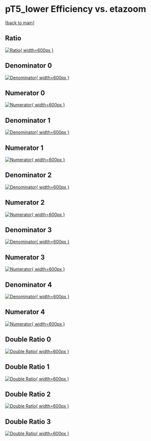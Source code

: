 # pT5_lower Efficiency vs. etazoom

[[back to main](./)]



## Ratio

[![Ratio](../mtv/var/pT5_lower_base_13_-1_eff_etazoom.png){ width=600px }](../mtv/var/pT5_lower_base_13_-1_eff_etazoom.pdf)

## Denominator 0

[![Denominator](../mtv/den/pT5_lower_base_13_-1_eff_etazoom_den0.png){ width=600px }](../mtv/den/pT5_lower_base_13_-1_eff_etazoom_den0.pdf)

## Numerator 0

[![Numerator](../mtv/num/pT5_lower_base_13_-1_eff_etazoom_num0.png){ width=600px }](../mtv/num/pT5_lower_base_13_-1_eff_etazoom_num0.pdf)

## Denominator 1

[![Denominator](../mtv/den/pT5_lower_base_13_-1_eff_etazoom_den1.png){ width=600px }](../mtv/den/pT5_lower_base_13_-1_eff_etazoom_den1.pdf)

## Numerator 1

[![Numerator](../mtv/num/pT5_lower_base_13_-1_eff_etazoom_num1.png){ width=600px }](../mtv/num/pT5_lower_base_13_-1_eff_etazoom_num1.pdf)

## Denominator 2

[![Denominator](../mtv/den/pT5_lower_base_13_-1_eff_etazoom_den2.png){ width=600px }](../mtv/den/pT5_lower_base_13_-1_eff_etazoom_den2.pdf)

## Numerator 2

[![Numerator](../mtv/num/pT5_lower_base_13_-1_eff_etazoom_num2.png){ width=600px }](../mtv/num/pT5_lower_base_13_-1_eff_etazoom_num2.pdf)

## Denominator 3

[![Denominator](../mtv/den/pT5_lower_base_13_-1_eff_etazoom_den3.png){ width=600px }](../mtv/den/pT5_lower_base_13_-1_eff_etazoom_den3.pdf)

## Numerator 3

[![Numerator](../mtv/num/pT5_lower_base_13_-1_eff_etazoom_num3.png){ width=600px }](../mtv/num/pT5_lower_base_13_-1_eff_etazoom_num3.pdf)

## Denominator 4

[![Denominator](../mtv/den/pT5_lower_base_13_-1_eff_etazoom_den4.png){ width=600px }](../mtv/den/pT5_lower_base_13_-1_eff_etazoom_den4.pdf)

## Numerator 4

[![Numerator](../mtv/num/pT5_lower_base_13_-1_eff_etazoom_num4.png){ width=600px }](../mtv/num/pT5_lower_base_13_-1_eff_etazoom_num4.pdf)

## Double Ratio 0

[![Double Ratio](../mtv/ratio/pT5_lower_base_13_-1_eff_etazoom_ratio0.png){ width=600px }](../mtv/ratio/pT5_lower_base_13_-1_eff_etazoom_ratio0.pdf)

## Double Ratio 1

[![Double Ratio](../mtv/ratio/pT5_lower_base_13_-1_eff_etazoom_ratio1.png){ width=600px }](../mtv/ratio/pT5_lower_base_13_-1_eff_etazoom_ratio1.pdf)

## Double Ratio 2

[![Double Ratio](../mtv/ratio/pT5_lower_base_13_-1_eff_etazoom_ratio2.png){ width=600px }](../mtv/ratio/pT5_lower_base_13_-1_eff_etazoom_ratio2.pdf)

## Double Ratio 3

[![Double Ratio](../mtv/ratio/pT5_lower_base_13_-1_eff_etazoom_ratio3.png){ width=600px }](../mtv/ratio/pT5_lower_base_13_-1_eff_etazoom_ratio3.pdf)

